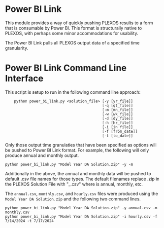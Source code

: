 # Power BI Link
This module provides a way of quickly pushing PLEXOS results to a form that is 
consumable by Power BI. This format is structurally native to PLEXOS, with perhaps 
some minor accommodations for usability.

The Power BI Link pulls all PLEXOS output data of a specified time granularity.

# Power BI Link Command Line Interface
This script is setup to run in the following command line approach:
```
    python power_bi_link.py <solution_file> [-y [yr_file]]
                                            [-q [qt_file]]
                                            [-m [mn_file]]
                                            [-w [wk_file]]
                                            [-d [dy_file]]
                                            [-h [hr_file]]
                                            [-i [in_file]]
                                            [-f [from_date]]
                                            [-t [to_date]]
```
Only those output time granulaties that have been specified as options will be pushed 
to Power BI Link format. For example, the following will only produce annual and 
monthly output.
```
python power_bi_link.py "Model Year DA Solution.zip" -y -m
```
Additionally in the above, the annual and monthly data will be pushed to default .csv
file names for those types. The default filenames replace .zip in the PLEXOS Solution 
File with "_<timestep>.csv" where <timestep> is annual, monthly, etc.

The ```annual.csv```, ```monthly.csv```, and ```hourly.csv``` files were produced
using the ```Model Year DA Solution.zip``` and the following two command lines.

```
python power_bi_link.py "Model Year DA Solution.zip" -y annual.csv -m monthly.csv
python power_bi_link.py "Model Year DA Solution.zip" -i hourly.csv -f 7/14/2024 -t 7/17/2024
```